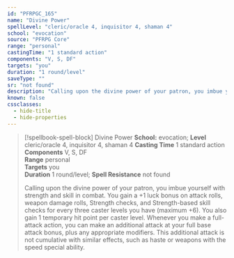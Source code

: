 ```yaml
---
id: "PFRPGC_165"
name: "Divine Power"
spellLevel: "cleric/oracle 4, inquisitor 4, shaman 4"
school: "evocation"
source: "PFRPG Core"
range: "personal"
castingTime: "1 standard action"
components: "V, S, DF"
targets: "you"
duration: "1 round/level"
saveType: ""
sr: "not found"
description: "Calling upon the divine power of your patron, you imbue yourself with strength and skill in combat. You gain a +1 luck bonus on attack rolls, weapon damage rolls, Strength checks, and Strength-based skill checks for every three caster levels you have (maximum +6). You also gain 1 temporary hit point per caster level. Whenever you make a full-attack action, you can make an additional attack at your full base attack bonus, plus any appropriate modifiers. This additional attack is not cumulative with similar effects, such as haste or weapons with the speed special ability."
known: false
cssclasses:
  - hide-title
  - hide-properties
---
```


> [!spellbook-spell-block] Divine Power
> **School:** evocation; **Level** cleric/oracle 4, inquisitor 4, shaman 4
> **Casting Time** 1 standard action  
> **Components** V, S, DF  
> **Range** personal  
> **Targets** you  
> **Duration** 1 round/level; **Spell Resistance** not found
> 
> Calling upon the divine power of your patron, you imbue yourself with strength and skill in combat. You gain a +1 luck bonus on attack rolls, weapon damage rolls, Strength checks, and Strength-based skill checks for every three caster levels you have (maximum +6). You also gain 1 temporary hit point per caster level. Whenever you make a full-attack action, you can make an additional attack at your full base attack bonus, plus any appropriate modifiers. This additional attack is not cumulative with similar effects, such as haste or weapons with the speed special ability.
